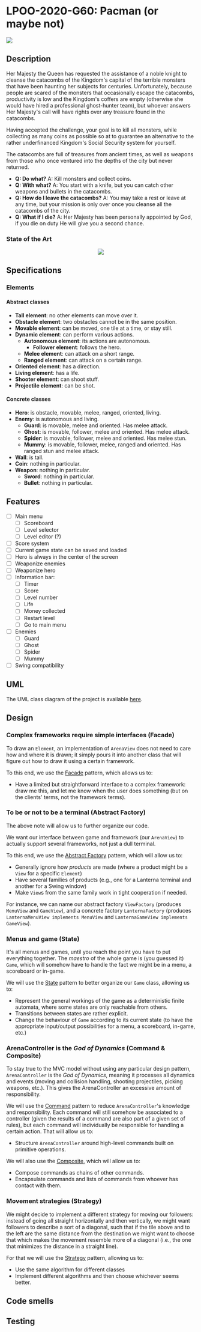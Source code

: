 # LPOO-2020-G60: Pacman (or maybe not)

<p align="left">
  <img src="https://github.com/FEUP-LPOO/lpoo-2020-g60/workflows/gradlew%20test/badge.svg">
</p>

## Description

Her Majesty the Queen has requested the assistance of a noble knight to cleanse the catacombs of the Kingdom's capital of the terrible monsters that have been haunting her subjects for centuries. Unfortunately, because people are scared of the monsters that occasionally escape the catacombs, productivity is low and the Kingdom's coffers are empty (otherwise she would have hired a professional ghost-hunter team), but whoever answers Her Majesty's call will have rights over any treasure found in the catacombs.

Having accepted the challenge, your goal is to kill all monsters, while collecting as many coins as possible so at to guarantee an alternative to the rather underfinanced Kingdom's Social Security system for yourself.

The catacombs are full of treasures from ancient times, as well as weapons from those who once ventured into the depths of the city but never returned.

- **Q: Do what?** A: Kill monsters and collect coins.
- **Q: With what?** A: You start with a knife, but you can catch other weapons and bullets in the catacombs.
- **Q: How do I leave the catacombs?** A: You may take a rest or leave at any time, but your mission is only over once you cleanse all the catacombs of the city.
- **Q: What if I die?** A: Her Majesty has been personally appointed by God, if you die on duty He will give you a second chance. 

### State of the Art

<p align="center">
  <img src="https://drive.google.com/uc?id=1WstrLPkEo1YTzjKws6ZUzi35vcV6Ieky">
</p>

## Specifications

### Elements

#### Abstract classes

- **Tall element**: no other elements can move over it.
- **Obstacle element**: two obstacles cannot be in the same position.
- **Movable element**: can be moved, one tile at a time, or stay still.
- **Dynamic element**: can perform various actions.
    - **Autonomous element**: its actions are autonomous.
        - **Follower element**: follows the hero.
    - **Melee element**: can attack on a short range.
    - **Ranged element**: can attack on a certain range.
- **Oriented element**: has a direction.
- **Living element**: has a life.
- **Shooter element**: can shoot stuff.
- **Projectile element**: can be shot.

#### Concrete classes

- **Hero**: is obstacle, movable, melee, ranged, oriented, living.
- **Enemy**: is autonomous and living.
    - **Guard**: is movable, melee and oriented. Has melee attack.
    - **Ghost**: is movable, follower, melee and oriented. Has melee attack.
    - **Spider**: is movable, follower, melee and oriented. Has melee stun.
    - **Mummy**: is movable, follower, melee, ranged and oriented. Has ranged stun and melee attack.
- **Wall**: is tall.
- **Coin**: nothing in particular.
- **Weapon**: nothing in particular.
    - **Sword**: nothing in particular.
    - **Bullet**: nothing in particular.

## Features

- [ ] Main menu
    - [ ] Scoreboard
    - [ ] Level selector
    - [ ] Level editor (?)
- [ ] Score system
- [ ] Current game state can be saved and loaded
- [ ] Hero is always in the center of the screen
- [ ] Weaponize enemies
- [ ] Weaponize hero
- [ ] Information bar:
    - [ ] Timer
    - [ ] Score
    - [ ] Level number
    - [ ] Life
    - [ ] Money collected
    - [ ] Restart level
    - [ ] Go to main menu
- [ ] Enemies
    - [ ] Guard
    - [ ] Ghost
    - [ ] Spider
    - [ ] Mummy
- [ ] Swing compatibility

## UML

The UML class diagram of the project is available [here](https://drive.google.com/file/d/1Ql_kmMo6nBzLH933LEEZQvu8vgUm2lDC/view?usp=sharing).

## Design

### Complex frameworks require simple interfaces (Facade)
To draw an `Element`, an implementation of `ArenaView` does not need to care how and where it is drawn; it simply pours it into another class that will figure out how to draw it using a certain framework.

To this end, we use the [Facade](https://refactoring.guru/design-patterns/facade) pattern, which allows us to:
- Have a limited but straightforward interface to a complex framework: draw me this, and let me know when the user does something (but on the clients' terms, not the framework terms).

### To be or not to be a terminal (Abstract Factory)
The above note will allow us to further organize our code.

We want our interface between game and framework (our `ArenaView`) to actually support several frameworks, not just a dull terminal.

To this end, we use the [Abstract Factory](https://refactoring.guru/design-patterns/abstract-factory) pattern, which will allow us to:
- Generally ignore how *products* are made (where a product might be a `View` for a specific `Element`)
- Have several families of products (e.g., one for a Lanterna terminal and another for a Swing window)
- Make `View`s from the same family work in tight cooperation if needed.

For instance, we can name our abstract factory `ViewFactory` (produces `MenuView` and `GameView`), and a concrete factory `LanternaFactory` (produces `LanternaMenuView implements MenuView` and `LanternaGameView implements GameView`). 

### Menus and game (State)
It's all menus and games, until you reach the point you have to put everything together. The *maestro* of the whole game is (you guessed it) `Game`, which will somehow have to handle the fact we might be in a menu, a scoreboard or in-game.

We will use the [State](https://refactoring.guru/design-patterns/state) pattern to better organize our `Game` class, allowing us to:
- Represent the general workings of the game as a deterministic finite automata, where some states are only reachable from others.
- Transitions between states are rather explicit.
- Change the behaviour of `Game` according to its current state (to have the appropriate input/output possibilities for a menu, a scoreboard, in-game, etc.)

### ArenaController is the *God of Dynamics* (Command & Composite)
To stay true to the MVC model without using any particular design pattern, `ArenaController` is the *God of Dynamics*, meaning it processes all dynamics and events (moving and collision handling, shooting projectiles, picking weapons, etc.). This gives the ArenaController an excessive amount of responsibility.

We will use the [Command](https://refactoring.guru/design-patterns/command) pattern to reduce `ArenaController`'s knowledge and responsibility. Each command will still somehow be associated to a controller (given the results of a command are also part of a given set of rules), but each command will individually be responsible for handling a certain action. That will allow us to:
- Structure `ArenaController` around high-level commands built on primitive operations.

We will also use the [Composite](https://refactoring.guru/design-patterns/composite), which will allow us to:
- Compose commands as chains of other commands.
- Encapsulate commands and lists of commands from whoever has contact with them.

### Movement strategies (Strategy)
We might decide to implement a different strategy for moving our followers: instead of going all straight horizontally and then vertically, we might want followers to describe a sort of a diagonal, such that if the tile above and to the left are the same distance from the destination we might want to choose that which makes the movement resemble more of a diagonal (i.e., the one that minimizes the distance in a straight line).

For that we will use the [Strategy](https://refactoring.guru/design-patterns/strategy) pattern, allowing us to:
- Use the same algorithm for different classes
- Implement different algorithms and then choose whichever seems better.

## Code smells

## Testing
